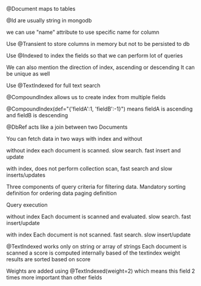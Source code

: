 @Document maps to tables

@Id are usually string in mongodb

we can use "name" attribute to use specific name for column

Use @Transient to store columns in memory but not to be persisted to db

Use @Indexed to index the fields so that we can perform lot of queries

We can also mention the direction of index, ascending or descending
It can be unique as well

Use @TextIndexed for full text search

@CompoundIndex allows us to create index from multiple fields

@CompoundIndex(def="{'fieldA':1, 'fieldB':-1}") means fieldA is ascending and fieldB is descending

@DbRef acts like a join between two Documents


You can fetch data in two ways
with index and without

without index each document is scanned. slow search. fast insert and update


with index, does not perform collection scan, fast search and slow inserts/updates

Three components of query
criteria for filtering data. Mandatory
sorting definition for ordering data
paging definition


Query execution

without index
Each document is scanned and evaluated. slow search. fast insert/update


with index
Each document is not scanned. fast search. slow insert/update



@TextIndexed works only on string or array of strings
Each document is scanned
a score is computed internally based of the textindex weight
results are sorted based on score

Weights are added using
@TextIndexed(weight=2) which means this field 2 times more important than other fields

